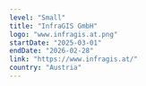 ```yaml
---
level: "Small"
title: "InfraGIS GmbH"
logo: "www.infragis.at.png"
startDate: "2025-03-01"
endDate: "2026-02-28"
link: "https://www.infragis.at/"
country: "Austria"
---
```

